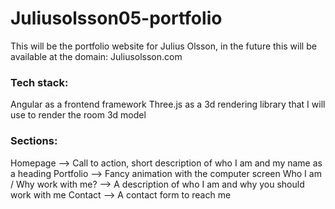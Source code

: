 # Juliusolsson05-portfolio
This will be the portfolio website for Julius Olsson, in the future this will be available at the domain: Juliusolsson.com

### Tech stack:

Angular as a frontend framework
Three.js as a 3d rendering library that I will use to render the room 3d model

### Sections:

Homepage --> Call to action, short description of who I am and my name as a heading
Portfolio --> Fancy animation with the computer screen
Who I am / Why work with me? --> A description of who I am and why you should work with me
Contact --> A contact form to reach me
